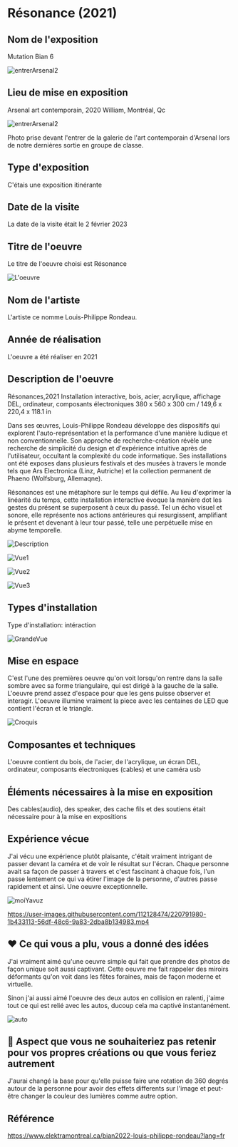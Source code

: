 # Résonance (2021)

## Nom de l'exposition
Mutation Bian 6

![entrerArsenal2](https://user-images.githubusercontent.com/112128474/219438308-eeece3a9-3e76-45ac-b24e-3a979081edb2.png)

## Lieu de mise en exposition

Arsenal art contemporain, 2020 William, Montréal, Qc

![entrerArsenal2](https://user-images.githubusercontent.com/112128474/219438308-eeece3a9-3e76-45ac-b24e-3a979081edb2.png)

Photo prise devant l'entrer de la galerie de l'art contemporain d'Arsenal lors de notre dernières sortie en groupe de classe.

## Type d'exposition

C'étais une exposition itinérante

## Date de la visite

La date de la visite était le 2 février 2023

## Titre de l'oeuvre

Le titre de l'oeuvre choisi est Résonance

![L'oeuvre](https://user-images.githubusercontent.com/112128474/220794700-c5613f82-16f1-4961-a239-dea5661bb27a.png)

## Nom de l'artiste

L'artiste ce nomme Louis-Philippe Rondeau.

## Année de réalisation

L'oeuvre a été réaliser en 2021

## Description de l'oeuvre

Résonances,2021
Installation interactive, bois, acier, acrylique, affichage DEL, ordinateur, composants électroniques
380 x 560 x 300 cm / 149,6 x 220,4 x 118.1 in

Dans ses œuvres, Louis-Philippe Rondeau développe
des dispositifs qui explorent l'auto-représentation et la
performance d'une manière ludique et non
conventionnelle. Son approche de recherche-création
révèle une recherche de simplicité du design et
d'expérience intuitive après de l'utilisateur, occultant la
complexité du code informatique. Ses installations ont
été exposes dans plusieurs festivals et des musées à
travers le monde tels que Ars Electronica (Linz, Autriche)
et la collection permanent de Phaeno (Wolfsburg,
Allemaqne).

Résonances est une métaphore sur le temps qui défile.
Au lieu d'exprimer la linéarité du temps, cette
installation interactive évoque la manière dot les
gestes du présent se superposent à ceux du passé. Tel
un écho visuel et sonore, elle représente nos actions
antérieures qui resurgissent, amplifiant le présent et
devenant à leur tour passé, telle une perpétuelle mise en
abyme temporelle.

![Description](https://user-images.githubusercontent.com/112128474/220764713-18a9e161-aaca-4553-bdf9-3ad8b425a57b.png)

![Vue1](https://user-images.githubusercontent.com/112128474/220795034-5b998f63-cb96-4050-a916-74d7483805ec.png)

![Vue2](https://user-images.githubusercontent.com/112128474/220795031-96e3929e-3340-4d5a-a745-74bd11b7f302.png)

![Vue3](https://user-images.githubusercontent.com/112128474/220795036-e4334044-569a-4507-8d66-4e055abaccff.png)


## Types d'installation

Type d'installation: intéraction

![GrandeVue](https://user-images.githubusercontent.com/112128474/220794670-b231b636-aaf3-4a58-94a3-3dd8d4d904ad.png)

## Mise en espace

C'est l'une des premières oeuvre qu'on voit lorsqu'on rentre dans la salle sombre avec sa forme triangulaire, qui est dirigé à la gauche de la salle. L'oeuvre prend assez d'espace pour que les gens puisse observer et interagir. L'oeuvre illumine vraiment la piece avec les centaines de LED que contient l'écran et le triangle. 


![Croquis](https://user-images.githubusercontent.com/112128474/220784423-bf283a8a-e1c7-4fc6-8b0a-d8be3e418065.PNG)

## Composantes et techniques

L'oeuvre contient du bois, de l'acier, de l'acrylique, un écran DEL, ordinateur, composants électroniques (cables) et une caméra usb

## Éléments nécessaires à la mise en exposition

Des cables(audio), des speaker, des cache fils et des soutiens était nécessaire pour à la mise en expositions

## Expérience vécue

J'ai vécu une expérience plutôt plaisante, c'était vraiment intrigant de passer devant la caméra et de voir le résultat sur l'écran. Chaque personne avait sa façon de passer à travers et c'est fascinant à chaque fois, l'un passe lentement ce qui va étirer l'image de la personne, d'autres passe rapidement et ainsi. Une oeuvre exceptionnelle.

![moiYavuz](https://user-images.githubusercontent.com/112128474/219435617-1322e50b-aaa7-490a-96f0-58e0aeb5972a.png)

https://user-images.githubusercontent.com/112128474/220791980-1b433113-56df-48c6-9a83-2dba8b134983.mp4

## ❤️ Ce qui vous a plu, vous a donné des idées

J'ai vraiment aimé qu'une oeuvre simple qui fait que prendre des photos de façon unique soit aussi captivant. Cette oeuvre me fait rappeler des miroirs déformants qu'on voit dans les fêtes foraines, mais de façon moderne et virtuelle.

Sinon j'ai aussi aimé l'oeuvre des deux autos en collision en ralenti, j'aime tout ce qui est relié avec les autos, ducoup cela ma captivé instantanément.

![auto](https://user-images.githubusercontent.com/112128474/220798365-e3e91748-9c0a-4691-b8f8-300ee2a1703f.png)

## 🤔 Aspect que vous ne souhaiteriez pas retenir pour vos propres créations ou que vous feriez autrement

J'aurai changé la base pour qu'elle puisse faire une rotation de 360 degrés autour de la personne pour avoir des effets differents sur l'image et peut-être changer la couleur des lumières comme autre option.

## Référence

https://www.elektramontreal.ca/bian2022-louis-philippe-rondeau?lang=fr
